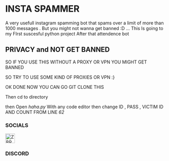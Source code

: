
<h1> INSTA SPAMMER </h1>
<p> A very usefull instagram spamming bot that spams over a limit of more than 1000 messages . But you might not wanna get banned :D ... This Is going to my FIrst suscesful python project After that attendence bot</p>

<h2> PRIVACY and NOT GET BANNED </h2>

SO IF YOU USE THIS WITHOUT A PROXY OR VPN YOU MIGHT GET BANNED 

SO TRY TO USE SOME KIND OF PROXIES OR VPN  :}

OK DONE NOW YOU CAN  GO GIT CLONE THIS 

Then cd to directory

then Open *haha.py* With any code editor then change ID , PASS , VICTIM ID AND COUNT FROM LINE *62*

<h3> SOCIALS </h3>

<a href="instagram.com/klsiy" target="blank"><img align="centre" src="https://image.flaticon.com/icons/png/512/2111/2111463.png" alt="ZBRT" height="30" widht="40" /></a>

<h3> DISCORD </h3>
